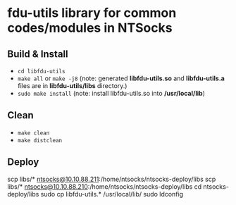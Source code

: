 # fdu-utils library for common codes/modules in NTSocks

## Build & Install

- `cd libfdu-utils`
- `make all` or `make -j8`  (note: generated **libfdu-utils.so** and **libfdu-utils.a** files are in **libfdu-utils/libs** directory.)
- `sudo make install`   (note: install libfdu-utils.so into **/usr/local/lib**) 

## Clean 

- `make clean`
- `make distclean`

## Deploy

scp libs/* ntsocks@10.10.88.211:/home/ntsocks/ntsocks-deploy/libs
scp libs/* ntsocks@10.10.88.210:/home/ntsocks/ntsocks-deploy/libs
cd ntsocks-deploy/libs
sudo cp libfdu-utils.* /usr/local/lib/
sudo ldconfig
